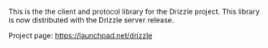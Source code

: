 <!---
    @title         libdrizzle
    @creator       Yichun Zhang
    @created       2011-06-21 08:42 GMT
    @modifier      YichunZhang
    @modified      2011-07-01 04:50 GMT
    @changes       2
--->

This is the the client and protocol library for the Drizzle project. This library is now distributed with the Drizzle server release.

Project page: https://launchpad.net/drizzle
